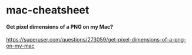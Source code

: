 # mac-cheatsheet

#### Get pixel dimensions of a PNG on my Mac?
https://superuser.com/questions/273059/get-pixel-dimensions-of-a-png-on-my-mac
